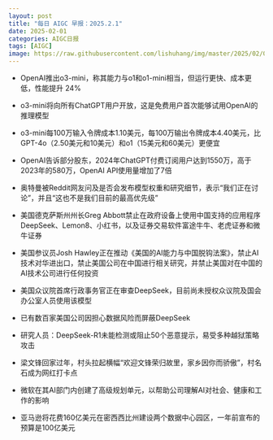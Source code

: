 ```yaml
---
layout: post
title: "每日 AIGC 早报：2025.2.1"
date: 2025-02-01
categories: AIGC日报
tags: [AIGC]
image: https://raw.githubusercontent.com/lishuhang/img/master/2025/02/0201-d.jpg
---
```


- OpenAI推出o3-mini，称其能力与o1和o1-mini相当，但运行更快、成本更低，性能提升 24%

- o3-mini将向所有ChatGPT用户开放，这是免费用户首次能够试用OpenAI的推理模型

- o3-mini每100万输入令牌成本1.10美元，每100万输出令牌成本4.40美元，比GPT-4o（2.50美元和10美元）和o1（15美元和60美元）更便宜

- OpenAI告诉部分股东，2024年ChatGPT付费订阅用户达到1550万，高于2023年的580万，OpenAI API使用量增加了7倍

- 奥特曼被Reddit网友问及是否会发布模型权重和研究细节，表示“我们正在讨论”，并且“这也不是我们目前的最高优先级”

- 美国德克萨斯州州长Greg Abbott禁止在政府设备上使用中国支持的应用程序DeepSeek、Lemon8、小红书，以及证券交易软件富途牛牛、老虎证券和微牛证券

- 美国参议员Josh Hawley正在推动《美国的AI能力与中国脱钩法案》，禁止AI技术对华进出口，禁止美国公司在中国进行相关研究，并禁止美国对在中国的AI技术公司进行任何投资

- 美国众议院首席行政事务官正在审查DeepSeek，目前尚未授权众议院及国会办公室人员使用该模型

- 已有数百家美国公司因担心数据风险而屏蔽DeepSeek

- 研究人员：DeepSeek-R1未能检测或阻止50个恶意提示，易受多种越狱策略攻击

- 梁文锋回家过年，村头拉起横幅“欢迎文锋荣归故里，家乡因你而骄傲”，村名石成为网红打卡点

- 微软在其AI部门内创建了高级规划单元，以帮助公司理解AI对社会、健康和工作的影响

- 亚马逊将花费160亿美元在密西西比州建设两个数据中心园区，一年前宣布的预算是100亿美元